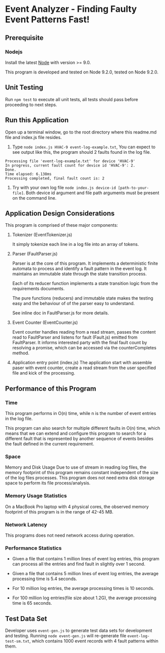 # Event Analyzer - Finding Faulty Event Patterns Fast!
## Prerequisite
### Nodejs 
Install the latest [Node](https://nodejs.org/en/) with version >= 9.0.

This program is developed and tested on Node 9.2.0, tested on Node 9.2.0.

## Unit Testing
Run `npm test` to execute all unit tests, all tests should pass before proceeding to next steps.

## Run this Application
Open up a terminal window, go to the root directory where this readme.md file and index.js file resides.

1. Type `node index.js HVAC-9 event-log-example.txt`,
You can expect to see output like this, the program should 2 faults found in the log file.
```
Processing file 'event-log-example.txt' for device 'HVAC-9'
In progress, current fault count for device id 'HVAC-9': 2.
Done.
Time elapsed: 6.138ms
Processing completed, final fault count is: 2
```
1. Try with your own log file `node index.js device-id [path-to-your-file]`. Both device id argument and file path arguments must be present on the command line.

## Application Design Considerations
This program is comprised of these major components:
1. Tokenizer (EventTokenizer.js)
    
    It simply tokenize each line in a log file into an array of tokens.

1. Parser (FaultParser.js)

    Parser is at the core of this program.
    It implements a deterministic finite automata to process and identify a fault pattern in the event log. It maintains an immutable state through the state transition process.

    Each of its reducer function implements a state transition logic from the requirements documents. 

    The pure functions (reducers) and immutable state makes the testing easy and the behaviour of of the parser easy to understand.

    See inline doc in FaultParser.js for more details.

1. Event Counter (EventCounter.js)

    Event counter handles reading from a read stream, passes the content read to FaultParser and listens for fault (Fault.js) emitted from FaultParser.
    It informs interested party with the final fault count by resolving a promise, which can be accessed via the counterCompletes method.

1. Application entry point (index.js)
    The application start with assemble paser with event counter, create a read stream from the user specified file and kick of the processing.

## Performance of this Program

### Time
This program performs in O(n) time, while n is the number of event entries in the log file.

This program can also search for multiple different faults in O(n) time, which means that
we can extend and configure this program to search for a different fault that is represented by another sequence of events besides the fault defined in the current requirement.

### Space

Memory and Disk Usage
Due to use of stream in reading log files, the memory footprint of this program remains constant 
independent of the size of the log files processes. 
This program does not need extra disk storage space to perform its file process/analysis.

### Memory Usage Statistics
On a MacBook Pro laptop with 4 physical cores, the observed memory footprint of this program is in the range of 42-45 MB.

### Network Latency
This programs does not need network access during operation.

### Performance Statistics

* Given a file that contains 1 million lines of event log entries, this program can process all the entries and find fault in slightly over 1 second.

* Given a file that contains 5 million lines of event log entries, the average processing time is 5.4 seconds.

* For 10 million log entries, the average processing times is 10 seconds.
* For 100 million log entries(file size about 1.2G), the average processing time is 65 seconds.

## Test Data Set
Developer uses `event-gen.js` to generate test data sets for development and testing.
Running `node event-gen.js` will re-generate file `event-log-test-sm.txt`, which contains 1000 event records with 4 fault patterns within them.
